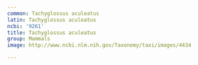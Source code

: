 ```yaml
---
common: Tachyglossus aculeatus
latin: Tachyglossus aculeatus
ncbi: '9261'
title: Tachyglossus aculeatus
group: Mammals
image: http://www.ncbi.nlm.nih.gov/Taxonomy/taxi/images/4434

---
```

